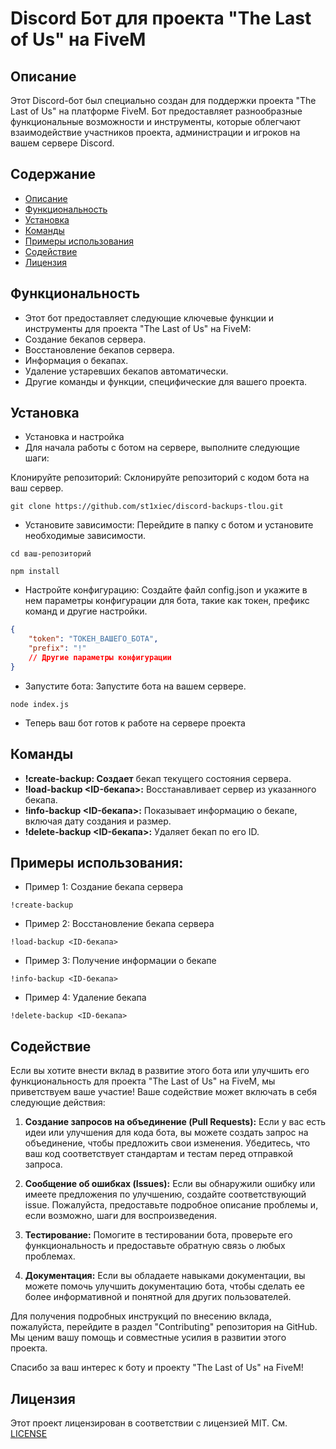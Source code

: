# Discord Бот для проекта "The Last of Us" на FiveM

## Описание

Этот Discord-бот был специально создан для поддержки проекта "The Last of Us" на платформе FiveM. Бот предоставляет разнообразные функциональные возможности и инструменты, которые облегчают взаимодействие участников проекта, администрации и игроков на вашем сервере Discord.


## Содержание

- [Описание](#описание)
- [Функциональность](#функциональность)
- [Установка](#установка)
- [Команды](#команды)
- [Примеры использования](#примеры-использования)
- [Содействие](#содействие)
- [Лицензия](#лицензия)


## Функциональность

- Этот бот предоставляет следующие ключевые функции и инструменты для проекта "The Last of Us" на FiveM:
- Создание бекапов сервера.
- Восстановление бекапов сервера.
- Информация о бекапах.
- Удаление устаревших бекапов автоматически.
- Другие команды и функции, специфические для вашего проекта.


## Установка

- Установка и настройка
- Для начала работы с ботом на сервере, выполните следующие шаги:

Клонируйте репозиторий: Склонируйте репозиторий с кодом бота на ваш сервер.

```shell
git clone https://github.com/st1xiec/discord-backups-tlou.git
```
- Установите зависимости: Перейдите в папку с ботом и установите необходимые зависимости.

```shell
cd ваш-репозиторий
```

```shell
npm install
```
- Настройте конфигурацию: Создайте файл config.json и укажите в нем параметры конфигурации для бота, такие как токен, префикс команд и другие настройки.

```json
{
    "token": "ТОКЕН_ВАШЕГО_БОТА",
    "prefix": "!"
    // Другие параметры конфигурации
}
```
- Запустите бота: Запустите бота на вашем сервере.

```shell
node index.js
```
- Теперь ваш бот готов к работе на сервере проекта


## Команды

- **!create-backup: Создает** бекап текущего состояния сервера.
- **!load-backup <ID-бекапа>:** Восстанавливает сервер из указанного бекапа.
- **!info-backup <ID-бекапа>:** Показывает информацию о бекапе, включая дату создания и размер.
- **!delete-backup <ID-бекапа>:** Удаляет бекап по его ID.

## Примеры использования:

- Пример 1: Создание бекапа сервера
```shell
!create-backup
```
- Пример 2: Восстановление бекапа сервера
```shell
!load-backup <ID-бекапа>
```
- Пример 3: Получение информации о бекапе
```shell
!info-backup <ID-бекапа>
```
- Пример 4: Удаление бекапа
```shell
!delete-backup <ID-бекапа>
```
## Содействие

Если вы хотите внести вклад в развитие этого бота или улучшить его функциональность для проекта "The Last of Us" на FiveM, мы приветствуем ваше участие! Ваше содействие может включать в себя следующие действия:

1. **Создание запросов на объединение (Pull Requests):** Если у вас есть идеи или улучшения для кода бота, вы можете создать запрос на объединение, чтобы предложить свои изменения. Убедитесь, что ваш код соответствует стандартам и тестам перед отправкой запроса.

2. **Сообщение об ошибках (Issues):** Если вы обнаружили ошибку или имеете предложения по улучшению, создайте соответствующий issue. Пожалуйста, предоставьте подробное описание проблемы и, если возможно, шаги для воспроизведения.

3. **Тестирование:** Помогите в тестировании бота, проверьте его функциональность и предоставьте обратную связь о любых проблемах.

4. **Документация:** Если вы обладаете навыками документации, вы можете помочь улучшить документацию бота, чтобы сделать ее более информативной и понятной для других пользователей.

Для получения подробных инструкций по внесению вклада, пожалуйста, перейдите в раздел "Contributing" репозитория на GitHub. Мы ценим вашу помощь и совместные усилия в развитии этого проекта.

Спасибо за ваш интерес к боту и проекту "The Last of Us" на FiveM!


## Лицензия

Этот проект лицензирован в соответствии с лицензией MIT. См. [LICENSE](LICENSE)
